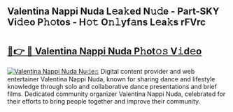 ## Valentina Nappi Nuda L𝚎a𝚔ed N𝚞𝚍e - Part-SKY Vi𝚍𝚎o P𝚑𝚘tos - H𝚘𝚝 O𝚗𝚕yf𝚊ns L𝚎a𝚔s rFVrc

# <h2><a href="http://kf0324k.oniu.top/?m=Valentina+Nappi+Nuda">🔗👉 🔴 Valentina Nappi Nuda P𝚑ot𝚘𝚜 V𝚒d𝚎o</a></h2>

[![Valentina Nappi Nuda Nu𝚍e𝚜](https://i.imgur.com/0qMVB7G.gif)](http://kf0324k.oniu.top/?m=Valentina+Nappi+Nuda)
Digital content provider and web entertainer Valentina Nappi Nuda, known for sharing dance and lifestyle knowledge through solo and collaborative dance presentations and brief films. Dedicated community organizer Valentina Nappi Nuda, celebrated for their efforts to bring people together and improve their community.  

